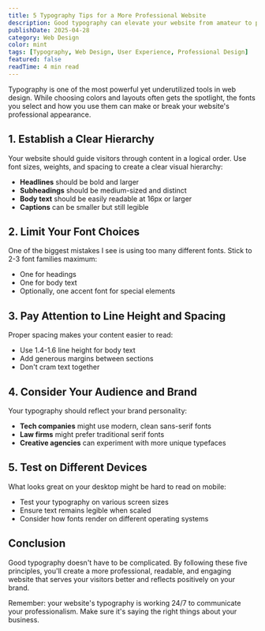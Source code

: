 ```yaml
---
title: 5 Typography Tips for a More Professional Website
description: Good typography can elevate your website from amateur to professional. Here are five simple tips to improve your site's readability and visual appeal.
publishDate: 2025-04-28
category: Web Design
color: mint
tags: [Typography, Web Design, User Experience, Professional Design]
featured: false
readTime: 4 min read
---
```


Typography is one of the most powerful yet underutilized tools in web design. While choosing colors and layouts often gets the spotlight, the fonts you select and how you use them can make or break your website's professional appearance.

## 1. Establish a Clear Hierarchy

Your website should guide visitors through content in a logical order. Use font sizes, weights, and spacing to create a clear visual hierarchy:

- **Headlines** should be bold and larger
- **Subheadings** should be medium-sized and distinct
- **Body text** should be easily readable at 16px or larger
- **Captions** can be smaller but still legible

## 2. Limit Your Font Choices

One of the biggest mistakes I see is using too many different fonts. Stick to 2-3 font families maximum:

- One for headings
- One for body text
- Optionally, one accent font for special elements

## 3. Pay Attention to Line Height and Spacing

Proper spacing makes your content easier to read:

- Use 1.4-1.6 line height for body text
- Add generous margins between sections
- Don't cram text together

## 4. Consider Your Audience and Brand

Your typography should reflect your brand personality:

- **Tech companies** might use modern, clean sans-serif fonts
- **Law firms** might prefer traditional serif fonts
- **Creative agencies** can experiment with more unique typefaces

## 5. Test on Different Devices

What looks great on your desktop might be hard to read on mobile:

- Test your typography on various screen sizes
- Ensure text remains legible when scaled
- Consider how fonts render on different operating systems

## Conclusion

Good typography doesn't have to be complicated. By following these five principles, you'll create a more professional, readable, and engaging website that serves your visitors better and reflects positively on your brand.

Remember: your website's typography is working 24/7 to communicate your professionalism. Make sure it's saying the right things about your business.
